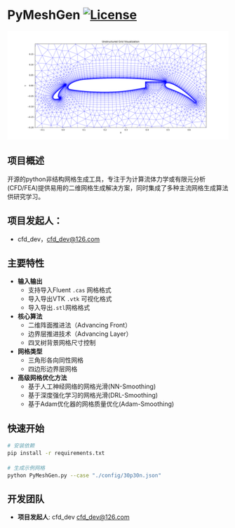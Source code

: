 # PyMeshGen [![License](https://img.shields.io/badge/License-GPLv2+-brightgreen.svg)](https://www.gnu.org/licenses/old-licenses/gpl-2.0.html)

![Mesh Example](./docs/images/demo_mesh.png)

## 项目概述
开源的python非结构网格生成工具，专注于为计算流体力学或有限元分析(CFD/FEA)提供易用的二维网格生成解决方案，同时集成了多种主流网格生成算法供研究学习。

## 项目发起人：
- cfd_dev，cfd_dev@126.com
  
## 主要特性
- **输入输出**
  - 支持导入Fluent `.cas` 网格格式
  - 导入导出VTK `.vtk` 可视化格式
  - 导入导出`.stl`网格格式
- **核心算法**
  - 二维阵面推进法（Advancing Front）
  - 边界层推进技术（Advancing Layer）
  - 四叉树背景网格尺寸控制
- **网格类型**
  - 三角形各向同性网格
  - 四边形边界层网格
- **高级网格优化方法**
  - 基于人工神经网络的网格光滑(NN-Smoothing)
  - 基于深度强化学习的网格光滑(DRL-Smoothing)
  - 基于Adam优化器的网格质量优化(Adam-Smoothing)

## 快速开始
```bash
# 安装依赖
pip install -r requirements.txt

# 生成示例网格
python PyMeshGen.py --case "./config/30p30n.json"
```

## 开发团队
- **项目发起人**: cfd_dev <cfd_dev@126.com>